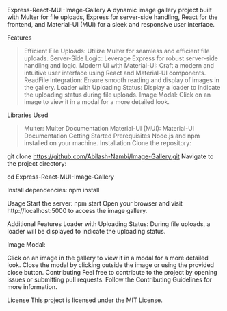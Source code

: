 Express-React-MUI-Image-Gallery
A dynamic image gallery project built with Multer for file uploads, Express for server-side handling, React for the frontend, and Material-UI (MUI) for a sleek and responsive user interface.

Features
> Efficient File Uploads: Utilize Multer for seamless and efficient file uploads.
> Server-Side Logic: Leverage Express for robust server-side handling and logic.
> Modern UI with Material-UI: Craft a modern and intuitive user interface using React and Material-UI components.
> ReadFile Integration: Ensure smooth reading and display of images in the gallery.
> Loader with Uploading Status: Display a loader to indicate the uploading status during file uploads.
> Image Modal: Click on an image to view it in a modal for a more detailed look.

Libraries Used
> Multer: Multer Documentation
> Material-UI (MUI): Material-UI Documentation
Getting Started
Prerequisites
Node.js and npm installed on your machine.
Installation
Clone the repository:


git clone https://github.com/Abilash-Nambi/Image-Gallery.git
Navigate to the project directory:



cd Express-React-MUI-Image-Gallery

Install dependencies:
npm install

Usage
Start the server:
npm start
Open your browser and visit http://localhost:5000 to access the image gallery.

Additional Features
Loader with Uploading Status: During file uploads, a loader will be displayed to indicate the uploading status.

Image Modal:

Click on an image in the gallery to view it in a modal for a more detailed look.
Close the modal by clicking outside the image or using the provided close button.
Contributing
Feel free to contribute to the project by opening issues or submitting pull requests. Follow the Contributing Guidelines for more information.

License
This project is licensed under the MIT License.
